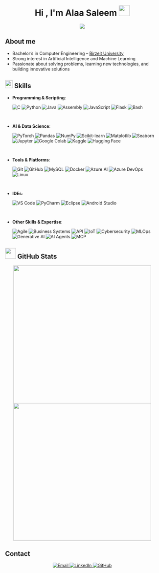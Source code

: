 <h1 align="center"><b>Hi , I'm Alaa Saleem </b><img src="https://media.giphy.com/media/hvRJCLFzcasrR4ia7z/giphy.gif" width="35"></h1>

<p align="center">
<a href="https://github.com/DenverCoder1/readme-typing-svg">
  <img src="https://readme-typing-svg.herokuapp.com?font=Time+New+Roman&color=cyan&size=25&center=true&vCenter=true&width=600&height=100&lines=Welcome+to+my+profile!;I'm+Alaa+Saleem,;Computer+Engineering+Graduate;From+Birzeit+University;Exploring+the+world+of+technology^^">
</a>
</p>

## <b> About me </b>

- Bachelor’s in Computer Engineering – [Birzeit University](https://www.birzeit.edu/en)  
- Strong interest in Artificial Intelligence and Machine Learning  
- Passionate about solving problems, learning new technologies, and building innovative solutions  

## <img src="https://media.giphy.com/media/QssGEmpkyEOhBCb7e1/giphy.gif" width="25"><b> Skills</b>

<p align="center">

- **Programming & Scripting**:
    
    ![C](https://img.shields.io/badge/C-%232370ED.svg?style=for-the-badge&logo=c&logoColor=white)
    ![Python](https://img.shields.io/badge/Python-%2314354C.svg?style=for-the-badge&logo=python&logoColor=white)
    ![Java](https://img.shields.io/badge/Java-%23ED8B00.svg?style=for-the-badge&logo=java&logoColor=white)
    ![Assembly](https://img.shields.io/badge/Assembly-%230072C6.svg?style=for-the-badge&logoColor=white)
    ![JavaScript](https://img.shields.io/badge/JavaScript-%23F7DF1E.svg?style=for-the-badge&logo=javascript&logoColor=black)
    ![Flask](https://img.shields.io/badge/Flask-%23000.svg?style=for-the-badge&logo=flask&logoColor=white)
    ![Bash](https://img.shields.io/badge/Shell/Bash-%234EAA25.svg?style=for-the-badge&logo=gnu-bash&logoColor=white)

<br>   
    
- **AI & Data Science**:

    ![PyTorch](https://img.shields.io/badge/PyTorch-%23EE4C2C.svg?style=for-the-badge&logo=pytorch&logoColor=white)
    ![Pandas](https://img.shields.io/badge/Pandas-%23150458.svg?style=for-the-badge&logo=pandas&logoColor=white)
    ![NumPy](https://img.shields.io/badge/NumPy-%23013243.svg?style=for-the-badge&logo=numpy&logoColor=white)
    ![Scikit-learn](https://img.shields.io/badge/Scikit--learn-%23F7931E.svg?style=for-the-badge&logo=scikit-learn&logoColor=white)
    ![Matplotlib](https://img.shields.io/badge/Matplotlib-%23ffffff.svg?style=for-the-badge&logo=plotly&logoColor=black)
    ![Seaborn](https://img.shields.io/badge/Seaborn-%23336098.svg?style=for-the-badge&logoColor=white)
    ![Jupyter](https://img.shields.io/badge/Jupyter-%23F37626.svg?style=for-the-badge&logo=jupyter&logoColor=white)
    ![Google Colab](https://img.shields.io/badge/Google%20Colab-%23F9AB00.svg?style=for-the-badge&logo=googlecolab&logoColor=white)
    ![Kaggle](https://img.shields.io/badge/Kaggle-%230056D2.svg?style=for-the-badge&logo=kaggle&logoColor=white)
    ![Hugging Face](https://img.shields.io/badge/HuggingFace-%23FF6F00.svg?style=for-the-badge&logo=huggingface&logoColor=white)

<br>

- **Tools & Platforms**:

    ![Git](https://img.shields.io/badge/git-%23F05033.svg?style=for-the-badge&logo=git&logoColor=white)
    ![GitHub](https://img.shields.io/badge/github-%23121011.svg?style=for-the-badge&logo=github&logoColor=white)
    ![MySQL](https://img.shields.io/badge/MySQL-%234479A1.svg?style=for-the-badge&logo=mysql&logoColor=white)
    ![Docker](https://img.shields.io/badge/Docker-%232496ED.svg?style=for-the-badge&logo=docker&logoColor=white)
    ![Azure AI](https://img.shields.io/badge/Azure%20AI-%230078D4.svg?style=for-the-badge&logo=microsoftazure&logoColor=white)
    ![Azure DevOps](https://img.shields.io/badge/Azure%20DevOps-%230078D7.svg?style=for-the-badge&logo=azuredevops&logoColor=white)
    ![Linux](https://img.shields.io/badge/Linux-FCC624?style=for-the-badge&logo=linux&logoColor=black)

<br>

- **IDEs**:

    ![VS Code](https://img.shields.io/badge/VS%20Code-%23007ACC.svg?style=for-the-badge&logo=visualstudiocode&logoColor=white)
    ![PyCharm](https://img.shields.io/badge/PyCharm-%23000000.svg?style=for-the-badge&logo=pycharm&logoColor=white)
    ![Eclipse](https://img.shields.io/badge/Eclipse-%232C2255.svg?style=for-the-badge&logo=eclipse&logoColor=white)
    ![Android Studio](https://img.shields.io/badge/Android%20Studio-%233DDC84.svg?style=for-the-badge&logo=androidstudio&logoColor=white)

<br>

- **Other Skills & Expertise**:

    ![Agile](https://img.shields.io/badge/Agile%20Scrum/Kanban-%2300A8E1.svg?style=for-the-badge&logo=trello&logoColor=white)
    ![Business Systems](https://img.shields.io/badge/Business%20Driven%20Systems-%23FF6F00.svg?style=for-the-badge&logo=notion&logoColor=white)
    ![API](https://img.shields.io/badge/API%20Integration-%23007ACC.svg?style=for-the-badge&logo=fastapi&logoColor=white)
    ![IoT](https://img.shields.io/badge/IoT/IoHT-%23FF4B4B.svg?style=for-the-badge&logo=internetarchive&logoColor=white)
    ![Cybersecurity](https://img.shields.io/badge/Cybersecurity-%23000.svg?style=for-the-badge&logo=hackaday&logoColor=white)
    ![MLOps](https://img.shields.io/badge/MLOps%20&%20LLMOps-%234479A1.svg?style=for-the-badge&logo=mlflow&logoColor=white)
    ![Generative AI](https://img.shields.io/badge/Generative%20AI-%236f42c1.svg?style=for-the-badge&logo=openai&logoColor=white)
    ![AI Agents](https://img.shields.io/badge/AI%20Agents%20&%20RAG-%23FF1493.svg?style=for-the-badge&logo=opsgenie&logoColor=white)
    ![MCP](https://img.shields.io/badge/MCP%20&%20A2A-%23009688.svg?style=for-the-badge&logo=protocolsio&logoColor=white)

</p>

## <img src="https://media.giphy.com/media/iY8CRBdQXODJSCERIr/giphy.gif" width="35"><b> GitHub Stats </b>

<div align="center">

<a href="https://github.com/alaasaleem">
  <img src="https://github-readme-stats.vercel.app/api?username=alaasaleem&include_all_commits=true&count_private=true&show_icons=true&line_height=20&title_color=7A7ADB&icon_color=2234AE&text_color=D3D3D3&bg_color=0,000000,130F40" width="450"/>
</a>

<a href="https://github.com/alaasaleem">
  <img src="https://github-readme-streak-stats.herokuapp.com?user=alaasaleem&theme=tokyonight_duo&hide_border=true" width="450"/>
</a>


</div>

## <b> Contact </b>

<p align="center">
  <a href="mailto:alaa.saleem@outlook.com">
    <img src="https://img.shields.io/badge/Email-%23EA4335.svg?style=for-the-badge&logo=gmail&logoColor=white" alt="Email"/>
  </a>
  <a href="https://www.linkedin.com/in/alaasaleem">
    <img src="https://img.shields.io/badge/LinkedIn-%230077B5.svg?style=for-the-badge&logo=linkedin&logoColor=white" alt="LinkedIn"/>
  </a>
  <a href="https://github.com/alaasaleem">
    <img src="https://img.shields.io/badge/GitHub-%23121011.svg?style=for-the-badge&logo=github&logoColor=white" alt="GitHub"/>
  </a>
</p>

